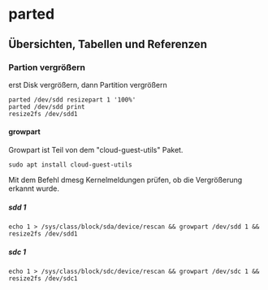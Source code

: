 # parted 

## Übersichten, Tabellen und Referenzen 

### Partion vergrößern

erst Disk vergrößern,
dann Partition vergrößern

```
parted /dev/sdd resizepart 1 '100%'
parted /dev/sdd print
resize2fs /dev/sdd1
```
#### growpart

Growpart ist Teil von dem "cloud-guest-utils" Paket.
```
sudo apt install cloud-guest-utils
```
Mit dem Befehl dmesg Kernelmeldungen prüfen, ob die Vergrößerung erkannt wurde.

##### sdd 1
```
echo 1 > /sys/class/block/sda/device/rescan && growpart /dev/sdd 1 && resize2fs /dev/sdd1
```
##### sdc 1
```
echo 1 > /sys/class/block/sdc/device/rescan && growpart /dev/sdc 1 && resize2fs /dev/sdc1
```
